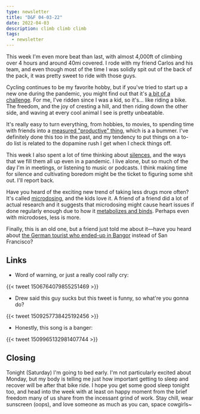 ```yaml
---
type: newsletter
title: "D&F 04-03-22"
date: 2022-04-03
description: climb climb climb
tags:
  - newsletter
---
```


This week I'm even more beat than last, with almost 4,000ft of climbing over 4 hours and around 40mi covered. I rode with my friend Carlos and his team, and even though most of the time I was solidly spit out of the back of the pack, it was pretty sweet to ride with those guys.

Cycling continues to be my favorite hobby, but if you've tried to start up a new one during the pandemic, you might find out that it's [a bit of a challenge](https://annehelen.substack.com/p/what-a-hobby-feels-like). For me, I've ridden since I was a kid, so it's... like riding a bike. The freedom, and the joy of cresting a hill, and then riding down the other side, and waving at every cool animal I see is pretty unbeatable.

It's really easy to turn everything, from hobbies, to movies, to spending time with friends into a [measured "productive" thing](https://moretothat.com/the-time-trap-of-productivity/), which is a a bummer. I've definitely done this too in the past, and my tendency to put things on a to-do list is related to the dopamine rush I get when I check things off.

This week I also spent a lot of time thinking about [silences](https://theconvivialsociety.substack.com/p/impossible-silences), and the ways that we fill them all up even in a pandemic. I live alone, but so much of the day I'm in meetings, or listening to music or podcasts. I think making time for silence and cultivating boredom might be the ticket to figuring some shit out. I'll report back.

Have you heard of the exciting new trend of taking less drugs more often? It's called [microdosing](https://www.vox.com/the-highlight/22968997/microdosing-wellness-psilocybin-marijuana), and the kids love it. A friend of a friend did a lot of actual research and it suggests that microdosing might cause heart issues if done regularly enough due to how it [metabolizes and binds](https://chacruna.net/why-chronic-microdosing-might-break-your-heart/). Perhaps even with microdoses, less is more.

Finally, this is an old one, but a friend just told me about it—have you heard about [the German tourist who ended-up in Bangor](https://www.sfgate.com/local/editorspicks/article/lost-tourist-who-thought-Bangor-was-San-Francisco-15940512.php#) instead of San Francisco?

## Links

- Word of warning, or just a really cool rally cry:

{{< tweet 1506764079855251469 >}}

- Drew said this guy sucks but this tweet is funny, so what're you gonna do?

{{< tweet 1509257738425192456 >}}

- Honestly, this song is a banger:

{{< tweet 1509965132981407744 >}}

## Closing

Tonight (Saturday) I'm going to bed early. I'm not particularly excited about Monday, but my body is telling me just how important getting to sleep and recover will be after that bike ride. I hope you get some good sleep tonight too, and head into the week with at least on happy moment from the brief freedom many of us share from the incessant grind of work. Stay chill, wear sunscreen (oops), and love someone as much as you can, space cowgirls~